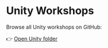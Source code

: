# Unity Workshops

Browse all Unity workshops on GitHub:

👉 [Open Unity folder](https://github.com/Zingawawoo/GDD-Repo/tree/main/workshops/unity)

